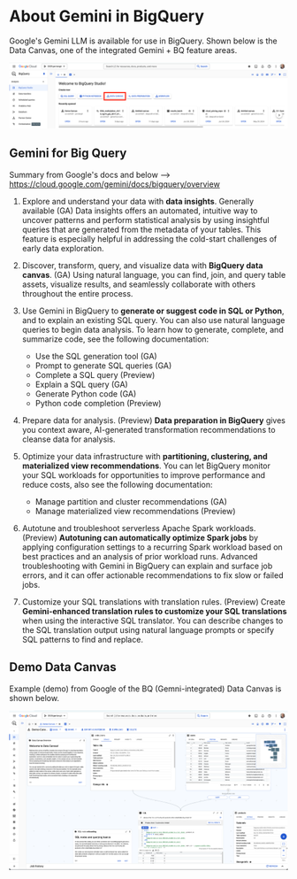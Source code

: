 # About Gemini in BigQuery

Google's Gemini LLM is available for use in BigQuery. Shown below is the Data Canvas, one of the integrated Gemini + BQ feature areas.

<kbd><img src="https://github.com/lynnlangit/gcp-essentials/blob/master/7_sample_data/images/bq-canvas.png"></kbd>

## Gemini for Big Query

Summary from Google's docs and below --> https://cloud.google.com/gemini/docs/bigquery/overview

1. Explore and understand your data with **data insights**. Generally available (GA) Data insights offers an automated, intuitive way to uncover patterns and perform statistical analysis by using insightful queries that are generated from the metadata of your tables. This feature is especially helpful in addressing the cold-start challenges of early data exploration. 

2. Discover, transform, query, and visualize data with **BigQuery data canvas**. (GA) Using natural language, you can find, join, and query table assets, visualize results, and seamlessly collaborate with others throughout the entire process. 

3. Use Gemini in BigQuery to **generate or suggest code in SQL or Python**, and to explain an existing SQL query. You can also use natural language queries to begin data analysis. To learn how to generate, complete, and summarize code, see the following documentation:
    - Use the SQL generation tool (GA)
    - Prompt to generate SQL queries (GA)
    - Complete a SQL query (Preview)
    - Explain a SQL query (GA)
    - Generate Python code (GA)
    - Python code completion (Preview)

4. Prepare data for analysis. (Preview) **Data preparation in BigQuery** gives you context aware, AI-generated transformation recommendations to cleanse data for analysis. 

5. Optimize your data infrastructure with **partitioning, clustering, and materialized view recommendations**. You can let BigQuery monitor your SQL workloads for opportunities to improve performance and reduce costs, also see the following documentation:
    - Manage partition and cluster recommendations (GA)
    - Manage materialized view recommendations (Preview)

6. Autotune and troubleshoot serverless Apache Spark workloads. (Preview) **Autotuning can automatically optimize Spark jobs** by applying configuration settings to a recurring Spark workload based on best practices and an analysis of prior workload runs. Advanced troubleshooting with Gemini in BigQuery can explain and surface job errors, and it can offer actionable recommendations to fix slow or failed jobs. 

7. Customize your SQL translations with translation rules. (Preview) Create **Gemini-enhanced translation rules to customize your SQL translations** when using the interactive SQL translator. You can describe changes to the SQL translation output using natural language prompts or specify SQL patterns to find and replace.

## Demo Data Canvas

Example (demo) from Google of the BQ (Gemni-integrated) Data Canvas is shown below.

<kbd><img src="https://github.com/lynnlangit/gcp-essentials/blob/master/7_sample_data/images/bq-canvas-demo.png"></kbd>

